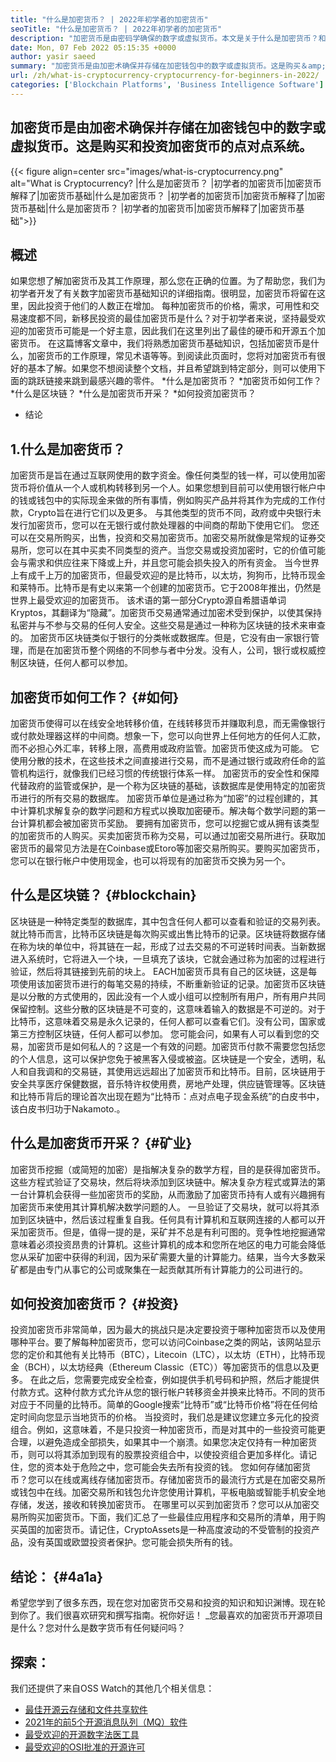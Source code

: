 ```yaml
---
title: "什么是加密货币？ | 2022年初学者的加密货币" 
seoTitle: "什么是加密货币？ | 2022年初学者的加密货币" 
description: "加密货币是由密码学确保的数字或虚拟货币。本文是关于什么是加密货币？和初学者的加密货币。" 
date: Mon, 07 Feb 2022 05:15:35 +0000
author: yasir saeed
summary: "加密货币是由加密术确保并存储在加密钱包中的数字或虚拟货币。这是购买＆amp;的点对点系统投资加密货币。" 
url: /zh/what-is-cryptocurrency-cryptocurrency-for-beginners-in-2022/
categories: ['Blockchain Platforms', 'Business Intelligence Software']
---
```


## 加密货币是由加密术确保并存储在加密钱包中的数字或虚拟货币。这是购买和投资加密货币的点对点系统。

{{< figure align=center src="images/what-is-cryptocurrency.png" alt="What is Cryptocurrency? |什么是加密货币？ |初学者的加密货币|加密货币解释了|加密货币基础|什么是加密货币？ |初学者的加密货币|加密货币解释了|加密货币基础|什么是加密货币？ |初学者的加密货币|加密货币解释了|加密货币基础">}}


## **概述**
如果您想了解加密货币及其工作原理，那么您在正确的位置。为了帮助您，我们为初学者开发了有关数字加密货币基础知识的详细指南。很明显，加密货币将留在这里，因此投资于他们的人数正在增加。
每种加密货币的价格，需求，可用性和交易速度都不同，新移民投资的最佳加密货币是什么？对于初学者来说，坚持最受欢迎的加密货币可能是一个好主意，因此我们在这里列出了最佳的硬币和开源五个加密货币。
在这篇博客文章中，我们将熟悉加密货币基础知识，包括加密货币是什么，加密货币的工作原理，常见术语等等。到阅读此页面时，您将对加密货币有很好的基本了解。如果您不想阅读整个文档，并且希望跳到特定部分，则可以使用下面的跳跃链接来跳到最感兴趣的零件。
  *什么是加密货币？
  *加密货币如何工作？
  *什么是区块链？
  *什么是加密货币开采？
  *如何投资加密货币？
  * 结论

## 1.什么是加密货币？
加密货币是旨在通过互联网使用的数字资金。像任何类型的钱一样，可以使用加密货币将价值从一个人或机构转移到另一个人。如果您想到目前可以使用银行帐户中的钱或钱包中的实际现金来做的所有事情，例如购买产品并将其作为完成的工作付款，Crypto旨在进行它们以及更多。
与其他类型的货币不同，政府或中央银行未发行加密货币，您可以在无银行或付款处理器的中间商的帮助下使用它们。
您还可以在交易所购买，出售，投资和交易加密货币。加密交易所就像是常规的证券交易所，您可以在其中买卖不同类型的资产。当您交易或投资加密时，它的价值可能会与需求和供应往来下降或上升，并且您可能会损失投入的所有资金。
当今世界上有成千上万的加密货币，但最受欢迎的是比特币，以太坊，狗狗币，比特币现金和莱特币。比特币是有史以来第一个创建的加密货币。它于2008年推出，仍然是世界上最受欢迎的加密货币。
该术语的第一部分Crypto源自希腊语单词Kryptos，其翻译为“隐藏”。加密货币交易通常通过加密术受到保护，以使其保持私密并与不参与交易的任何人安全。这些交易是通过一种称为区块链的技术来审查的。
加密货币区块链类似于银行的分类帐或数据库。但是，它没有由一家银行管理，而是在加密货币整个网络的不同参与者中分发。没有人，公司，银行或权威控制区块链，任何人都可以参加。

## 加密货币如何工作？   {#如何}
加密货币使得可以在线安全地转移价值，在线转移货币并赚取利息，而无需像银行或付款处理器这样的中间商。想象一下，您可以向世界上任何地方的任何人汇款，而不必担心外汇率，转移上限，高费用或政府监管。加密货币使这成为可能。
它使用分散的技术，在这些技术之间直接进行交易，而不是通过银行或政府任命的监管机构运行，就像我们已经习惯的传统银行体系一样。
加密货币的安全性和保障代替政府的监管或保护，是一个称为区块链的基础，该数据库是使用特定的加密货币进行的所有交易的数据库。
加密货币单位是通过称为“加密”的过程创建的，其中计算机求解复杂的数学问题和方程式以换取加密硬币。解决每个数学问题的第一台计算机都会被加密货币奖励。
要拥有加密货币，您可以挖掘它或从拥有该类型的加密货币的人购买。买卖加密货币称为交易，可以通过加密交易所进行。获取加密货币的最常见方法是在Coinbase或Etoro等加密交易所购买。要购买加密货币，您可以在银行帐户中使用现金，也可以将现有的加密货币交换为另一个。

## 什么是区块链？   {#blockchain}
区块链是一种特定类型的数据库，其中包含任何人都可以查看和验证的交易列表。就比特币而言，比特币区块链是每次购买或出售比特币的记录。区块链将数据存储在称为块的单位中，将其链在一起，形成了过去交易的不可逆转时间表。当新数据进入系统时，它将进入一个块，一旦填充了该块，它就会通过称为加密的过程进行验证，然后将其链接到先前的块上。
EACH加密货币具有自己的区块链，这是每项使用该加密货币进行的每笔交易的持续，不断重新验证的记录。加密货币区块链是以分散的方式使用的，因此没有一个人或小组可以控制所有用户，所有用户共同保留控制。这些分散的区块链是不可变的，这意味着输入的数据是不可逆的。对于比特币，这意味着交易是永久记录的，任何人都可以查看它们。没有公司，国家或第三方控制区块链，任何人都可以参加。
您可能会问，如果有人可以看到您的交易，加密货币是如何私人的？这是一个有效的问题。加密货币付款不需要您包括您的个人信息，这可以保护您免于被黑客入侵或被盗。区块链是一个安全，透明，私人和自我调和的交易链，其使用远远超出了加密货币和比特币。目前，区块链用于安全共享医疗保健数据，音乐特许权使用费，房地产处理，供应链管理等。区块链和比特币背后的理论首次出现在题为“比特币：点对点电子现金系统”的白皮书中，该白皮书归功于Nakamoto.‍。

## 什么是加密货币开采？   {#矿业}
加密货币挖掘（或简短的加密）是指解决复杂的数学方程，目的是获得加密货币。这些方程式验证了交易块，然后将块添加到区块链中。解决复杂方程式或算法的第一台计算机会获得一些加密货币的奖励，从而激励了加密货币持有人或有兴趣拥有加密货币来使用其计算机解决数学问题的人。
一旦验证了交易块，就可以将其添加到区块链中，然后该过程重复自我。任何具有计算机和互联网连接的人都可以开采加密货币。但是，值得一提的是，采矿并不总是有利可图的。竞争性地挖掘通常意味着必须投资昂贵的计算机。这些计算机的成本和您所在地区的电力可能会降低您从采矿加密中获得的利润，因为采矿需要大量的计算能力。结果，当今大多数采矿都是由专门从事它的公司或聚集在一起贡献其所有计算能力的公司进行的。

## 如何投资加密货币？   {#投资}
投资加密货币非常简单，因为最大的挑战只是决定要投资于哪种加密货币以及使用哪种平台。要了解每种加密货币，您可以访问Coinbase之类的网站，该网站显示您的定价和其他有关比特币（BTC），Litecoin（LTC），以太坊（ETH），比特币现金（BCH），以太坊经典（Ethereum Classic（ETC））等加密货币的信息以及更多。
‍在此之后，您需要完成安全检查，例如提供手机号码和护照，然后才能提供付款方式。这种付款方式允许从您的银行帐户转移资金并换来比特币。不同的货币对应于不同量的比特币。简单的Google搜索“比特币”或“比特币价格”将在任何给定时间向您显示当地货币的价格。
‍当投资时，我们总是建议您建立多元化的投资组合。例如，这意味着，不是只投资一种加密货币，而是对其中的一些投资可能更合理，以避免造成全部损失，如果其中一个崩溃。如果您决定仅持有一种加密货币，则可以将其添加到现有的股票投资组合中，以使投资组合更加多样化。请记住，您的资本处于危险之中，您可能会失去所有投资的钱。
您如何存储加密货币？您可以在线或离线存储加密货币。存储加密货币的最流行方式是在加密交易所或钱包中在线。加密交易所和钱包允许您使用计算机，平板电脑或智能手机安全地存储，发送，接收和转换加密货币。
在哪里可以买到加密货币？您可以从加密交易所购买加密货币。下面，我们汇总了一些最佳应用程序和交易所的清单，用于购买英国的加密货币。请记住，CryptoAssets是一种高度波动的不受管制的投资产品，没有英国或欧盟投资者保护。您可能会损失所有的钱。

## **结论：**   {#4a1a}
希望您学到了很多东西，现在您对加密货币交易和投资的知识和知识渊博。现在轮到你了。我们很喜欢研究和撰写指南。祝你好运！
_您最喜欢的加密货币开源项目是什么？您对什么是数字货币有任何疑问吗？

## 探索：
我们还提供了来自OSS Watch的其他几个相关信息：
  * [最佳开源云存储和文件共享软件][2]
  * [2021年的前5个开源消息队列（MQ）软件][3]
  * [最受欢迎的开源数字法医工具][4]
  * [最受欢迎的OSI批准的开源许可][5]

  
[1]: mailto:yasir.saeed@aspose.com
[2]: https://products.containerize.com/backup-and-sync/
[3]: https://blog.containerize.com/message-queue-software/top-5-open-source-message-queue-software-in-2021/
[4]: https://blog.containerize.com/digital-forensic-tools/top-5-open-source-digital-forensic-tools-in-2021/
[5]: https://blog.containerize.com/licenses-standards/top-5-most-popular-osi-approved-open-source-licenses-of-2021/
